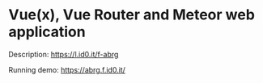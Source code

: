 # Vue(x), Vue Router and Meteor web application

Description:
https://l.id0.it/f-abrg

Running demo:
https://abrg.f.id0.it/
